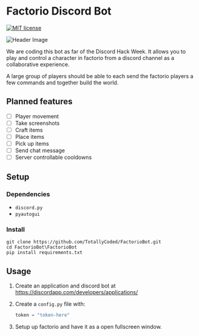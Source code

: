 # Factorio Discord Bot

[![MIT license](https://img.shields.io/badge/License-MIT-blue.svg)](https://lbesson.mit-license.org/)

![Header Image][header-image.png]


We are coding this bot as far of the Discord Hack Week. It allows you to play and control a character in factorio from a discord channel as a collaborative experience. 

A large group of players should be able to each send the factorio players a few commands and together build the world.

## Planned features
- [ ] Player movement
- [ ] Take screenshots
- [ ] Craft items
- [ ] Place items
- [ ] Pick up items
- [ ] Send chat message
- [ ] Server controllable cooldowns

## Setup
### Dependencies
- `discord.py`
- `pyautogui`

### Install
```commandline
git clone https://github.com/TotallyCoded/FactorioBot.git
cd FactorioBot\FactorioBot
pip install requirements.txt
```

## Usage
1. Create an application and discord bot at https://discordapp.com/developers/applications/
2. Create a `config.py` file with:

    ```py
    token = "token-here"
    ```
3. Setup up factorio and have it as a open fullscreen window.

[header-image.png]: https://i.imgur.com/ZW2V92t.png


